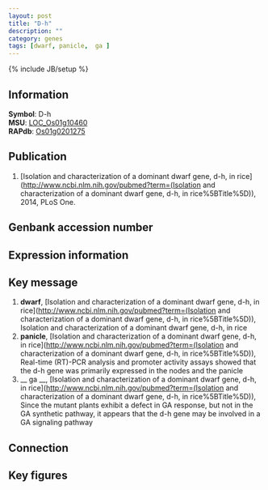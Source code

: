 ```yaml
---
layout: post
title: "D-h"
description: ""
category: genes
tags: [dwarf, panicle,  ga ]
---
```

{% include JB/setup %}

## Information
__Symbol__: D-h  
__MSU__: [LOC_Os01g10460](http://rice.plantbiology.msu.edu/cgi-bin/ORF_infopage.cgi?orf=LOC_Os01g10460)  
__RAPdb__: [Os01g0201275](http://rapdb.dna.affrc.go.jp/viewer/gbrowse_details/irgsp1?name=Os01g0201275)  

## Publication
1. [Isolation and characterization of a dominant dwarf gene, d-h, in rice](http://www.ncbi.nlm.nih.gov/pubmed?term=(Isolation and characterization of a dominant dwarf gene, d-h, in rice%5BTitle%5D)), 2014, PLoS One.

## Genbank accession number

## Expression information

## Key message
1. __dwarf__, [Isolation and characterization of a dominant dwarf gene, d-h, in rice](http://www.ncbi.nlm.nih.gov/pubmed?term=(Isolation and characterization of a dominant dwarf gene, d-h, in rice%5BTitle%5D)), Isolation and characterization of a dominant dwarf gene, d-h, in rice
2. __panicle__, [Isolation and characterization of a dominant dwarf gene, d-h, in rice](http://www.ncbi.nlm.nih.gov/pubmed?term=(Isolation and characterization of a dominant dwarf gene, d-h, in rice%5BTitle%5D)),  Real-time (RT)-PCR analysis and promoter activity assays showed that the d-h gene was primarily expressed in the nodes and the panicle
3. __ ga __, [Isolation and characterization of a dominant dwarf gene, d-h, in rice](http://www.ncbi.nlm.nih.gov/pubmed?term=(Isolation and characterization of a dominant dwarf gene, d-h, in rice%5BTitle%5D)),  Since the mutant plants exhibit a defect in GA response, but not in the GA synthetic pathway, it appears that the d-h gene may be involved in a GA signaling pathway

## Connection

## Key figures


